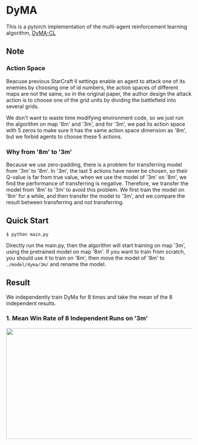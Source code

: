 # DyMA

This is a pytorch implementation of the multi-agent reinforcement learning algorithm, [DyMA-CL](https://arxiv.org/abs/1909.02790?context=cs.MA)

## Note

### Action Space

Beacuse  previous StarCraft II settings enable an agent to attack one of its enemies by choosing one of id numbers, 
the action spaces of different maps are not the same, so in the original paper, the author design the attack
action is to choose one of the grid units by dividing the battlefield into several grids.

We don't want to waste time modifying environment code, so we just run the algorithm on map '8m' and '3m', and for '3m', 
we pad its action space with 5 zeros to make sure it has the same action space dimension as '8m', but we forbid agents to choose these 5 actions.

### Why from '8m' to '3m'

Because we use zero-padding, there is a problem for transferring model from '3m' to '8m'. In '3m', the last 5 actions have never
be chosen, so their Q-value is far from true value, when we use the model of '3m' on '8m', we find the performance of transferring is negative.
Therefore, we transfer the model from '8m' to '3m' to avoid this problem. 
We first train the model on '8m' for a while, and then transfer the model to '3m', and we compare the result between transferring and not transferring.



## Quick Start

```shell
$ python main.py
```

Directly run the main.py, then the algorithm will start training on map '3m', using the pretrained model on map '8m'. If you
want to train from scratch, you should use it to train on '8m', then move the model of '8m' to `./model/dyma/3m/` and rename the model.

## Result

We independently train DyMa for 8 times and take the mean of the 8 independent results.
### 1. Mean Win Rate of 8 Independent Runs on '3m'
<div align=center><img width = '600' height ='300' src ="https://github.com/starry-sky6688/StarCraft/blob/master/dyma/result/compare.png"/></div>